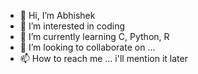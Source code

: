 - 👋 Hi, I’m Abhishek
- 👀 I’m interested in coding
- 🌱 I’m currently learning C, Python, R
- 💞️ I’m looking to collaborate on ...
- 📫 How to reach me ... i'll mention it later

<!---
abhiraaz-cmd/abhiraaz-cmd is a ✨ special ✨ repository because its `README.md` (this file) appears on your GitHub profile.
You can click the Preview link to take a look at your changes.
--->
